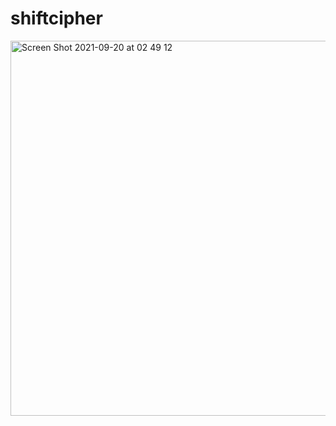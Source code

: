 # shiftcipher
<img width="600" alt="Screen Shot 2021-09-20 at 02 49 12" src="https://user-images.githubusercontent.com/74612486/134044045-00500e43-dbb0-4537-86df-ade17918ebe4.png">
